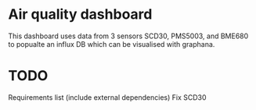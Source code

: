 # Air quality dashboard

This dashboard uses data from 3 sensors SCD30, PMS5003, and BME680 to popualte an influx DB which can be visualised with graphana.

# TODO
Requirements list (include external dependencies)
Fix SCD30
